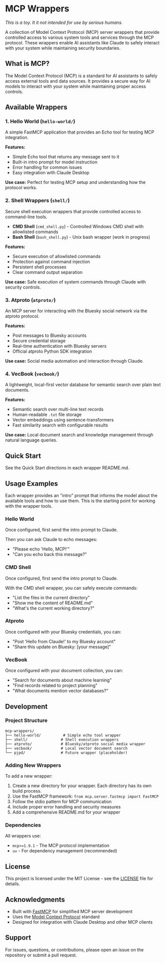 # MCP Wrappers

*This is a toy. It it not intended for use by serious humans.*

A collection of Model Context Protocol (MCP) server wrappers that provide controlled access to various system tools and services through the MCP protocol. These wrappers enable AI assistants like Claude to safely interact with your system while maintaining security boundaries.

## What is MCP?

The Model Context Protocol (MCP) is a standard for AI assistants to safely access external tools and data sources. It provides a secure way for AI models to interact with your system while maintaining proper access controls.

## Available Wrappers

### 1. Hello World (`hello-world/`)
A simple FastMCP application that provides an Echo tool for testing MCP integration.

**Features:**
- Simple Echo tool that returns any message sent to it
- Built-in intro prompt for model instruction
- Error handling for common issues
- Easy integration with Claude Desktop

**Use case:** Perfect for testing MCP setup and understanding how the protocol works.

### 2. Shell Wrappers (`shell/`)
Secure shell execution wrappers that provide controlled access to command-line tools.

- **CMD Shell** (`cmd_shell.py`) - Controlled Windows CMD shell with allowlisted commands
- **Bash Shell** (`bash_shell.py`) - Unix bash wrapper (work in progress)

**Features:**
- Secure execution of allowlisted commands
- Protection against command injection
- Persistent shell processes
- Clear command output separation

**Use case:** Safe execution of system commands through Claude with security controls.

### 3. Atproto (`atproto/`)
An MCP server for interacting with the Bluesky social network via the atproto protocol.

**Features:**
- Post messages to Bluesky accounts
- Secure credential storage
- Real-time authentication with Bluesky servers
- Official atproto Python SDK integration

**Use case:** Social media automation and interaction through Claude.

### 4. VecBook (`vecbook/`)
A lightweight, local-first vector database for semantic search over plain text documents.

**Features:**
- Semantic search over multi-line text records
- Human-readable `.txt` file storage
- Vector embeddings using sentence-transformers
- Fast similarity search with configurable results

**Use case:** Local document search and knowledge management through natural language queries.

## Quick Start

See the Quick Start directions in each wrapper README.md.

## Usage Examples

Each wrapper provides an "intro" prompt that informs the model about the available tools and how to use them. This is the starting point for working with the wrapper tools.

### Hello World
Once configured, first send the intro prompt to Claude.

Then you can ask Claude to echo messages:
- "Please echo 'Hello, MCP!'"
- "Can you echo back this message?"

### CMD Shell
Once configured, first send the intro prompt to Claude.

With the CMD shell wrapper, you can safely execute commands:
- "List the files in the current directory"
- "Show me the content of README.md"
- "What's the current working directory?"

### Atproto
Once configured with your Bluesky credentials, you can:
- "Post 'Hello from Claude!' to my Bluesky account"
- "Share this update on Bluesky: [your message]"

### VecBook
Once configured with your document collection, you can:
- "Search for documents about machine learning"
- "Find records related to project planning"
- "What documents mention vector databases?"

## Development

### Project Structure
```
mcp-wrappers/
├── hello-world/          # Simple echo tool wrapper
├── shell/               # Shell execution wrappers
├── atproto/             # Bluesky/atproto social media wrapper
├── vecbook/             # Local vector document search
└── pjpd/                # Future wrapper (placeholder)
```

### Adding New Wrappers

To add a new wrapper:

1. Create a new directory for your wrapper. Each directory has its own build process.
2. Use the FastMCP framework: `from mcp.server.fastmcp import FastMCP`
3. Follow the stdio pattern for MCP communication
4. Include proper error handling and security measures
5. Add a comprehensive README.md for your wrapper

### Dependencies

All wrappers use:
- `mcp>=1.9.1` - The MCP protocol implementation
- `uv` - For dependency management (recommended)

## License

This project is licensed under the MIT License - see the [LICENSE](LICENSE) file for details.

## Acknowledgments

- Built with [FastMCP](https://github.com/jlowin/fastmcp) for simplified MCP server development
- Uses the [Model Context Protocol](https://modelcontextprotocol.io/) standard
- Designed for integration with Claude Desktop and other MCP clients

## Support

For issues, questions, or contributions, please open an issue on the repository or submit a pull request.
